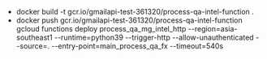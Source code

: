 - docker build -t gcr.io/gmailapi-test-361320/process-qa-intel-function .
- docker push gcr.io/gmailapi-test-361320/process-qa-intel-function
gcloud functions deploy process_qa_mg_intel_http     --region=asia-southeast1     --runtime=python39     --trigger-http     --allow-unauthenticated     --source=.     --entry-point=main_process_qa_fx     --timeout=540s